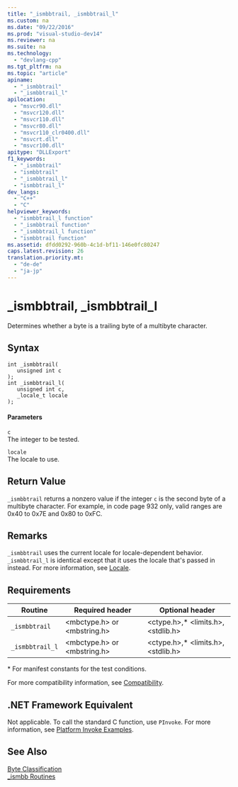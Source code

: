```yaml
---
title: "_ismbbtrail, _ismbbtrail_l"
ms.custom: na
ms.date: "09/22/2016"
ms.prod: "visual-studio-dev14"
ms.reviewer: na
ms.suite: na
ms.technology: 
  - "devlang-cpp"
ms.tgt_pltfrm: na
ms.topic: "article"
apiname: 
  - "_ismbbtrail"
  - "_ismbbtrail_l"
apilocation: 
  - "msvcr90.dll"
  - "msvcr120.dll"
  - "msvcr110.dll"
  - "msvcr80.dll"
  - "msvcr110_clr0400.dll"
  - "msvcrt.dll"
  - "msvcr100.dll"
apitype: "DLLExport"
f1_keywords: 
  - "_ismbbtrail"
  - "ismbbtrail"
  - "_ismbbtrail_l"
  - "ismbbtrail_l"
dev_langs: 
  - "C++"
  - "C"
helpviewer_keywords: 
  - "ismbbtrail_l function"
  - "_ismbbtrail function"
  - "_ismbbtrail_l function"
  - "ismbbtrail function"
ms.assetid: dfdd0292-960b-4c1d-bf11-146e0fc80247
caps.latest.revision: 26
translation.priority.mt: 
  - "de-de"
  - "ja-jp"
---
```

# _ismbbtrail, _ismbbtrail_l
Determines whether a byte is a trailing byte of a multibyte character.  
  
## Syntax  
  
```  
int _ismbbtrail(  
   unsigned int c   
);  
int _ismbbtrail_l(  
   unsigned int c,  
   _locale_t locale   
);  
```  
  
#### Parameters  
 `c`  
 The integer to be tested.  
  
 `locale`  
 The locale to use.  
  
## Return Value  
 `_ismbbtrail` returns a nonzero value if the integer `c` is the second byte of a multibyte character. For example, in code page 932 only, valid ranges are 0x40 to 0x7E and 0x80 to 0xFC.  
  
## Remarks  
 `_ismbbtrail` uses the current locale for locale-dependent behavior. `_ismbbtrail_l` is identical except that it uses the locale that's passed in instead. For more information, see [Locale](../vs140/locale.md).  
  
## Requirements  
  
|Routine|Required header|Optional header|  
|-------------|---------------------|---------------------|  
|`_ismbbtrail`|\<mbctype.h> or \<mbstring.h>|\<ctype.h>,* \<limits.h>, \<stdlib.h>|  
|`_ismbbtrail_l`|\<mbctype.h> or \<mbstring.h>|\<ctype.h>,* \<limits.h>, \<stdlib.h>|  
  
 \* For manifest constants for the test conditions.  
  
 For more compatibility information, see [Compatibility](../vs140/compatibility.md).  
  
## .NET Framework Equivalent  
 Not applicable. To call the standard C function, use `PInvoke`. For more information, see [Platform Invoke Examples](assetId:///15926806-f0b7-487e-93a6-4e9367ec689f).  
  
## See Also  
 [Byte Classification](../vs140/byte-classification.md)   
 [_ismbb Routines](../vs140/_ismbb-routines.md)